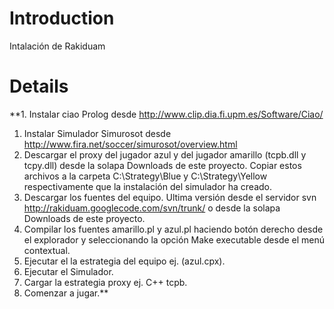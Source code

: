 # Introduction #

Intalación de Rakiduam
# Details #
**1. Instalar ciao Prolog desde http://www.clip.dia.fi.upm.es/Software/Ciao/
  1. Instalar Simulador Simurosot desde http://www.fira.net/soccer/simurosot/overview.html
  1. Descargar el proxy del jugador azul y del jugador amarillo  (tcpb.dll y tcpy.dll) desde la solapa Downloads de este proyecto. Copiar estos archivos a la carpeta C:\Strategy\Blue y C:\Strategy\Yellow respectivamente que la instalación del simulador ha creado.
  1. Descargar los fuentes del equipo.  Ultima versión desde el servidor svn http://rakiduam.googlecode.com/svn/trunk/ o desde la solapa Downloads de este proyecto.
  1. Compilar los fuentes amarillo.pl y azul.pl haciendo botón derecho desde el explorador y seleccionando la opción Make executable desde el menú contextual.
  1. Ejecutar el la estrategia del equipo ej. (azul.cpx).
  1. Ejecutar el Simulador.
  1. Cargar la estrategia proxy ej. C++ tcpb.
  1. Comenzar a jugar.**



